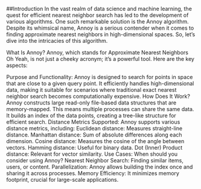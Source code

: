##Introduction
In the vast realm of data science and machine learning, the quest for efficient nearest neighbor search has led to the development of various algorithms. One such remarkable solution is the Annoy algorithm. Despite its whimsical name, Annoy is a serious contender when it comes to finding approximate nearest neighbors in high-dimensional spaces. So, let’s dive into the intricacies of this algorithm.

What Is Annoy?
Annoy, which stands for Approximate Nearest Neighbors Oh Yeah, is not just a cheeky acronym; it’s a powerful tool. Here are the key aspects:

Purpose and Functionality:
Annoy is designed to search for points in space that are close to a given query point.
It efficiently handles high-dimensional data, making it suitable for scenarios where traditional exact nearest neighbor search becomes computationally expensive.
How Does It Work?
Annoy constructs large read-only file-based data structures that are memory-mapped. This means multiple processes can share the same data.
It builds an index of the data points, creating a tree-like structure for efficient search.
Distance Metrics Supported:
Annoy supports various distance metrics, including:
Euclidean distance: Measures straight-line distance.
Manhattan distance: Sum of absolute differences along each dimension.
Cosine distance: Measures the cosine of the angle between vectors.
Hamming distance: Useful for binary data.
Dot (Inner) Product distance: Relevant for vector similarity.
Use Cases:
When should you consider using Annoy?
Nearest Neighbor Search: Finding similar items, users, or content.
Parallelization: Annoy allows building the index once and sharing it across processes.
Memory Efficiency: It minimizes memory footprint, crucial for large-scale applications.
